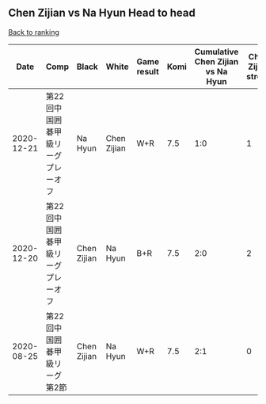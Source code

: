 ## Chen Zijian vs Na Hyun Head to head

[Back to ranking](../../index.md)




| **Date** | **Comp** | **Black** | **White** | **Game result** | **Komi** | **Cumulative Chen Zijian vs Na Hyun** | **Chen Zijian streak** | **Na Hyun streak** | 
| --- | --- | --- | --- | --- | --- | --- | --- | --- |
| 2020-12-21 | 第22回中国囲碁甲級リーグプレーオフ | Na Hyun | Chen Zijian | W+R | 7.5 | 1:0 | 1 | 0 | 
| 2020-12-20 | 第22回中国囲碁甲級リーグプレーオフ | Chen Zijian | Na Hyun | B+R | 7.5 | 2:0 | 2 | 0 | 
| 2020-08-25 | 第22回中国囲碁甲級リーグ第2節 | Chen Zijian | Na Hyun | W+R | 7.5 | 2:1 | 0 | 1 |





